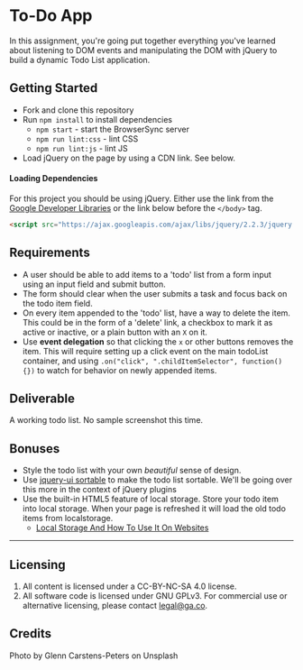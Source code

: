 # To-Do App

In this assignment, you're going put together everything you've learned about listening to DOM events and manipulating the DOM with jQuery to build a dynamic Todo List application.

## Getting Started

* Fork and clone this repository
* Run `npm install` to install dependencies
  * `npm start` - start the BrowserSync server
  * `npm run lint:css` - lint CSS
  * `npm run lint:js` - lint JS
* Load jQuery on the page by using a CDN link. See below.

#### Loading Dependencies

For this project you should be using jQuery. Either use the link from the [Google Developer Libraries](https://developers.google.com/speed/libraries/#jquery) or the link below before the `</body>` tag.

```html
<script src="https://ajax.googleapis.com/ajax/libs/jquery/2.2.3/jquery.min.js"></script>
```

## Requirements

* A user should be able to add items to a 'todo' list from a form input using an input field and submit button.
* The form should clear when the user submits a task and focus back on the todo item field.
* On every item appended to the 'todo' list, have a way to delete the item. This could be in the form of a 'delete' link, a checkbox to mark it as active or inactive, or a plain button with an `X` on it.
* Use **event delegation** so that clicking the `x` or other buttons removes the item. This will require setting up a click event on the main todoList container, and using `.on("click", ".childItemSelector", function() {})` to watch for behavior on newly appended items.

## Deliverable

A working todo list. No sample screenshot this time.

## Bonuses

* Style the todo list with your own *beautiful* sense of design.
* Use [jquery-ui sortable](https://jqueryui.com/sortable/) to make the todo list sortable. We'll be going over this more in the context of jQuery plugins
* Use the built-in HTML5 feature of local storage. Store your todo item into local storage. When your page is refreshed it will load the old todo items from localstorage.
  * [Local Storage And How To Use It On Websites](http://www.smashingmagazine.com/2010/10/11/local-storage-and-how-to-use-it/)

---

## Licensing
1. All content is licensed under a CC-BY-NC-SA 4.0 license.
2. All software code is licensed under GNU GPLv3. For commercial use or alternative licensing, please contact legal@ga.co.


## Credits
Photo by Glenn Carstens-Peters on Unsplash
